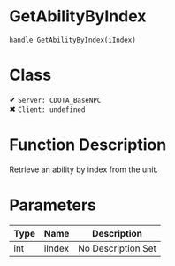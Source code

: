 # GetAbilityByIndex
```
handle GetAbilityByIndex(iIndex)
```
# Class
✔ `Server: CDOTA_BaseNPC`  
✖ `Client: undefined`  

# Function Description
Retrieve an ability by index from the unit.
# Parameters
Type|Name|Description
--|--|--
int|iIndex|No Description Set
